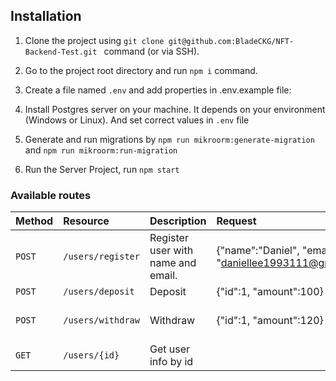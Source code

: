 ## Installation
1. Clone the project using ```git clone git@github.com:BladeCKG/NFT-Backend-Test.git ``` command (or via SSH).

2. Go to the project root directory and run ```npm i``` command.

3. Create a file named ```.env``` and add properties in .env.example file:

4. Install Postgres server on your machine. It depends on your environment (Windows or Linux).
And set correct values in ```.env``` file

6. Generate and run migrations by ```npm run mikroorm:generate-migration``` and ```npm run mikroorm:run-migration```

5. Run the Server Project, run ``` npm start ```

### Available routes

| Method   | Resource        | Description | Request | Response                                                                                                                               |
| :------- | :-------------- | :-------------------------------| :---------------------------------| :-------------------------------------------------------------------------- |
| `POST`    | `/users/register`        | Register user with name and email. | {"name":"Daniel", "email": "daniellee1993111@gmail.com"}| {"id":1, "name":"Daniel", "email": "xxx.com", "balance":0}                                                                                           |
| `POST`    | `/users/deposit`    | Deposit | {"id":1, "amount":100} | {"id":1,"name":"Daniel","email":"asdf@sdf.com","balance":100}
| `POST`    | `/users/withdraw`    | Withdraw | {"id":1, "amount":120} | {"statusCode":400,"message":"Withdraw amount must be less than balance"} or {"id":1,"name":"Daniel","email":"asdf@sdf.com","balance":10}
| `GET`    | `/users/{id}`    | Get user info by id |  | {"id":1,"name":"Daniel","email":"asdf@sdf.com","balance":10}
